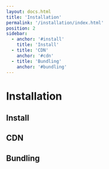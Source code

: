 ```yaml
---
layout: docs.html
title: 'Installation'
permalink: '/installation/index.html'
position: 2
sidebar:
  - anchor: '#install'
    title: 'Install'
  - title: 'CDN'
    anchor: '#cdn'
  - title: 'Bundling'
    anchor: '#bundling'
---
```


# Installation

## Install

## CDN

## Bundling
